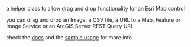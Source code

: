 a helper class to allow drag and drop functionality for an Esri Map control

you can drag and drop an Image, a CSV file, a URL to a Map, Feature or Image Service or an ArcGIS Server REST Query URL

check the [docs](https://github.com/adamjpfister/drag-drop-map-js/wiki/Documentation) and the [sample usage](https://github.com/adamjpfister/drag-drop-map-js/wiki/Sample-Usage) for more info